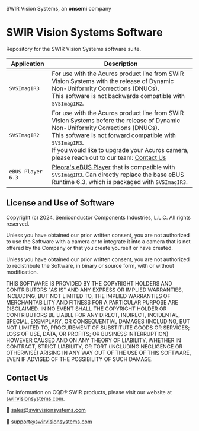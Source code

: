 SWIR Vision Systems, an **onsemi** company

# SWIR Vision Systems Software
Repository for the SWIR Vision Systems software suite.

| Application  | Description |
| ------------- | ------------- |
| `SVSImagIR3`  | For use with the Acuros product line from SWIR Vision Systems with the release of Dynamic Non-Uniformity Corrections (DNUCs).<br>This software is not backwards compatible with `SVSImagIR2`. |
| `SVSImagIR2`  | For use with the Acuros product line from SWIR Vision Systems before the release of Dynamic Non-Uniformity Corrections (DNUCs).<br>This software is not forward compatible with `SVSImagIR3`.<br>If you would like to upgrade your Acuros camera, please reach out to our team: [Contact Us](#contact-us) |
| `eBUS Player 6.3` | [Pleora's eBUS Player](https://supportcenter.pleora.com/s/article/eBUS-Player-6-0-Toolkit-Dwnload) that is compatible with `SVSImagIR3`. Can directly replace the base eBUS Runtime 6.3, which is packaged with `SVSImagIR3`. |

## License and Use of Software
Copyright (c) 2024, Semiconductor Components Industries, L.L.C. All rights reserved.

Unless you have obtained our prior written consent, you are not authorized to use the Software with a camera or to integrate it into a camera that is not offered by the Company or that you create yourself or have created.

Unless you have obtained our prior written consent, you are not authorized to redistribute the Software, in binary or source form, with or without modification.

THIS SOFTWARE IS PROVIDED BY THE COPYRIGHT HOLDERS AND CONTRIBUTORS "AS IS" AND ANY EXPRESS OR IMPLIED WARRANTIES, INCLUDING, BUT NOT LIMITED TO, THE IMPLIED WARRANTIES OF MERCHANTABILITY AND FITNESS FOR A PARTICULAR PURPOSE ARE DISCLAIMED. IN NO EVENT SHALL THE COPYRIGHT HOLDER OR CONTRIBUTORS BE LIABLE FOR ANY DIRECT, INDIRECT, INCIDENTAL, SPECIAL, EXEMPLARY, OR CONSEQUENTIAL DAMAGES (INCLUDING, BUT NOT LIMITED TO, PROCUREMENT OF SUBSTITUTE GOODS OR SERVICES; LOSS OF USE, DATA, OR PROFITS; OR BUSINESS INTERRUPTION) HOWEVER CAUSED AND ON ANY THEORY OF LIABILITY, WHETHER IN CONTRACT, STRICT LIABILITY, OR TORT (INCLUDING NEGLIGENCE OR OTHERWISE) ARISING IN ANY WAY OUT OF THE USE OF THIS SOFTWARE, EVEN IF ADVISED OF THE POSSIBILITY OF SUCH DAMAGE.

## Contact Us
For information on CQD®️ SWIR products, please visit our website at [swirvisionsystems.com](https://www.swirvisionsystems.com/).

📧 sales@swirvisionsystems.com

📧 support@swirvisionsystems.com
